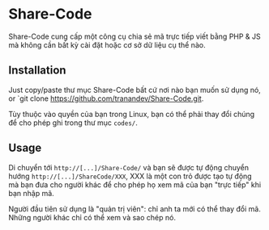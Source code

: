 Share-Code
=========

Share-Code cung cấp một công cụ chia sẻ mã trực tiếp viết bằng PHP & JS mà không cần bất kỳ cài đặt hoặc cơ sở dữ liệu cụ thể nào.

Installation
------------

Just copy/paste thư mục Share-Code bất cứ nơi nào bạn muốn sử dụng nó,
or `git clone https://github.com/tranandev/Share-Code.git.

Tùy thuộc vào quyền của bạn trong Linux, bạn có thể phải thay đổi chúng để cho phép ghi trong thư mục `codes/`.

Usage
-----

Di chuyển tới `http://[...]/Share-Code/` và bạn sẽ được tự động chuyển hướng `http://[...]/ShareCode/XXX`, XXX là một con trỏ được tạo tự động mà bạn đưa cho người khác để cho phép họ xem mã của bạn "trực tiếp" khi bạn nhập mã.

Người đầu tiên sử dụng là "quản trị viên": chỉ anh ta mới có thể thay đổi mã. Những người khác chỉ có thể xem và sao chép nó.
